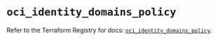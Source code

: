 # `oci_identity_domains_policy`

Refer to the Terraform Registry for docs: [`oci_identity_domains_policy`](https://registry.terraform.io/providers/oracle/oci/7.19.0/docs/resources/identity_domains_policy).
